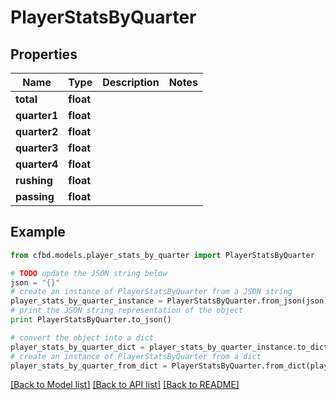 # PlayerStatsByQuarter


## Properties
Name | Type | Description | Notes
------------ | ------------- | ------------- | -------------
**total** | **float** |  | 
**quarter1** | **float** |  | 
**quarter2** | **float** |  | 
**quarter3** | **float** |  | 
**quarter4** | **float** |  | 
**rushing** | **float** |  | 
**passing** | **float** |  | 

## Example

```python
from cfbd.models.player_stats_by_quarter import PlayerStatsByQuarter

# TODO update the JSON string below
json = "{}"
# create an instance of PlayerStatsByQuarter from a JSON string
player_stats_by_quarter_instance = PlayerStatsByQuarter.from_json(json)
# print the JSON string representation of the object
print PlayerStatsByQuarter.to_json()

# convert the object into a dict
player_stats_by_quarter_dict = player_stats_by_quarter_instance.to_dict()
# create an instance of PlayerStatsByQuarter from a dict
player_stats_by_quarter_from_dict = PlayerStatsByQuarter.from_dict(player_stats_by_quarter_dict)
```
[[Back to Model list]](../README.md#documentation-for-models) [[Back to API list]](../README.md#documentation-for-api-endpoints) [[Back to README]](../README.md)


